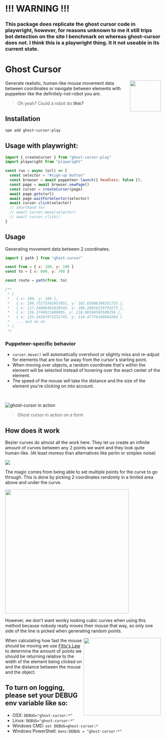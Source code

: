 # !!! WARNING !!!

### This package does replicate the ghost cursor code in playwright, however, for reasons unknown to me it still trips bot detection on the site I benchmark on whereas ghost-cursor does not. I think this is a playwright thing. It it not useable in its current state.


# Ghost Cursor

<img src="https://media2.giphy.com/media/26ufp2LYURTvL5PRS/giphy.gif" width="100" align="right">

Generate realistic, human-like mouse movement data between coordinates or navigate between elements with puppeteer
like the definitely-not-robot you are.

> Oh yeah? Could a robot do _**this?**_

## Installation

```sh
npm add ghost-cursor-play
```

## Usage with playwright:

```js
import { createCursor } from "ghost-cursor-play"
import playwright from "playwright"

const run = async (url) => {
  const selector = "#sign-up button"
  const browser = await puppeteer.launch({ headless: false });
  const page = await browser.newPage()
  const cursor = createCursor(page)
  await page.goto(url)
  await page.waitForSelector(selector)
  await cursor.click(selector)
  // shorthand for
  // await cursor.move(selector)
  // await cursor.click()
}
```


## Usage
Generating movement data between 2 coordinates.

```js
import { path } from "ghost-cursor"

const from = { x: 100, y: 100 }
const to = { x: 600, y: 700 }

const route = path(from, to)

/**
 * [
 *   { x: 100, y: 100 },
 *   { x: 108.75573501957051, y: 102.83608396351725 },
 *   { x: 117.54686481838543, y: 106.20019239793275 },
 *   { x: 126.3749821408895, y: 110.08364505509256 },
 *   { x: 135.24167973152743, y: 114.47776168684264 }
 *   ... and so on
 * ]
 */
```



### Puppeteer-specific behavior
* `cursor.move()` will automatically overshoot or slightly miss and re-adjust for elements that are too far away
from the cursor's starting point.
* When moving over objects, a random coordinate that's within the element will be selected instead of
hovering over the exact center of the element.
* The speed of the mouse will take the distance and the size of the element you're clicking on into account.

<br>

![ghost-cursor in action](https://cdn.discordapp.com/attachments/418699380833648644/664110683054538772/acc_gen.gif)

> Ghost cursor in action on a form

## How does it work

Bezier curves do almost all the work here. They let us create an infinite amount of curves between any 2 points we want
and they look quite human-like. (At least moreso than alternatives like perlin or simplex noise)

![](https://mamamoo.xetera.dev/😽🤵👲🧦👵.png)

The magic comes from being able to set multiple points for the curve to go through. This is done by picking
2 coordinates randomly in a limited area above and under the curve. 

<img src="https://mamamoo.xetera.dev/🧣👎😠🧟✍.png" width="400">

However, we don't want wonky looking cubic curves when using this method because nobody really moves their mouse
that way, so only one side of the line is picked when generating random points.

<img src="http://simonwallner.at/ext/fitts/shannon.png" width="250" align="right">
When calculating how fast the mouse should be moving we use <a href="https://en.wikipedia.org/wiki/Fitts%27s_law">Fitts's Law</a>
to determine the amount of points we should be returning relative to the width of the element being clicked on and the distance
between the mouse and the object.

## To turn on logging, please set your DEBUG env variable like so:

- OSX: `DEBUG="ghost-cursor:*"`
- Linux: `DEBUG="ghost-cursor:*"`
- Windows CMD: `set DEBUG=ghost-cursor:*`
- Windows PowerShell: `$env:DEBUG = "ghost-cursor:*"`